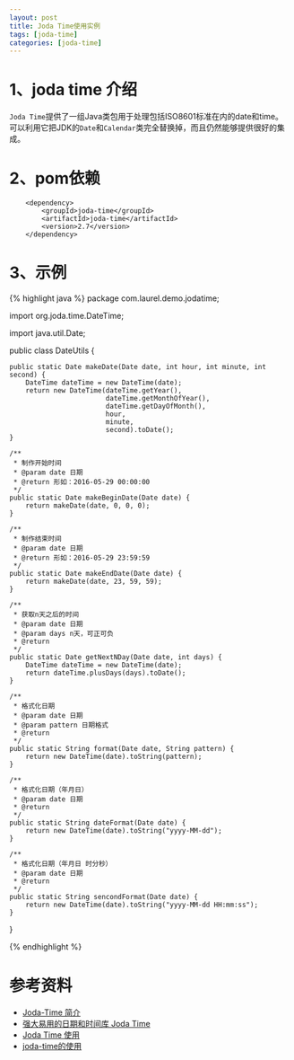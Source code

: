 ```yaml
---
layout: post
title: Joda Time使用实例
tags: [joda-time]
categories: [joda-time]
---
```




# 1、joda time 介绍
`Joda Time`提供了一组Java类包用于处理包括ISO8601标准在内的date和time。
可以利用它把JDK的`Date`和`Calendar`类完全替换掉，而且仍然能够提供很好的集成。


# 2、pom依赖

        <dependency>
            <groupId>joda-time</groupId>
            <artifactId>joda-time</artifactId>
            <version>2.7</version>
        </dependency>


# 3、示例

{% highlight java %}
package com.laurel.demo.jodatime;

import org.joda.time.DateTime;

import java.util.Date;

public class DateUtils {

    public static Date makeDate(Date date, int hour, int minute, int second) {
        DateTime dateTime = new DateTime(date);
        return new DateTime(dateTime.getYear(),
                            dateTime.getMonthOfYear(),
                            dateTime.getDayOfMonth(),
                            hour,
                            minute,
                            second).toDate();
    }

    /**
     * 制作开始时间
     * @param date 日期
     * @return 形如：2016-05-29 00:00:00
     */
    public static Date makeBeginDate(Date date) {
        return makeDate(date, 0, 0, 0);
    }

    /**
     * 制作结束时间
     * @param date 日期
     * @return 形如：2016-05-29 23:59:59
     */
    public static Date makeEndDate(Date date) {
        return makeDate(date, 23, 59, 59);
    }

    /**
     * 获取n天之后的时间
     * @param date 日期
     * @param days n天，可正可负
     * @return
     */
    public static Date getNextNDay(Date date, int days) {
        DateTime dateTime = new DateTime(date);
        return dateTime.plusDays(days).toDate();
    }

    /**
     * 格式化日期
     * @param date 日期
     * @param pattern 日期格式
     * @return
     */
    public static String format(Date date, String pattern) {
        return new DateTime(date).toString(pattern);
    }

    /**
     * 格式化日期（年月日）
     * @param date 日期
     * @return
     */
    public static String dateFormat(Date date) {
        return new DateTime(date).toString("yyyy-MM-dd");
    }

    /**
     * 格式化日期（年月日 时分秒）
     * @param date 日期
     * @return
     */
    public static String sencondFormat(Date date) {
        return new DateTime(date).toString("yyyy-MM-dd HH:mm:ss");
    }
}

{% endhighlight %}



# 参考资料

+ [Joda-Time 简介](http://www.ibm.com/developerworks/cn/java/j-jodatime.html)
+ [强大易用的日期和时间库 Joda Time](http://persevere.iteye.com/blog/1755237)
+ [Joda Time 使用](http://blog.csdn.net/zeus_9i/article/details/32318771)
+ [joda-time的使用](http://ylq365.iteye.com/blog/1769680)
